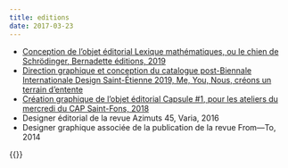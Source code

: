 ```yaml
---
title: editions
date: 2017-03-23
---
```


- [Conception de l’objet éditorial Lexique mathématiques,
ou le chien de Schrödinger, Bernadette éditions, 2019](# "image1")
- [Direction graphique et conception du catalogue
post-Biennale Internationale Design Saint-Étienne 2019,
Me, You, Nous, créons un terrain d’entente](# "image2")
- [Création graphique de l’objet éditorial Capsule #1,
pour les ateliers du mercredi du CAP Saint-Fons, 2018](# "image3")
- Designer éditorial de la revue Azimuts 45, Varia, 2016
- Designer graphique associée de la publication de la revue
From—To, 2014


{{<post-image>}}
